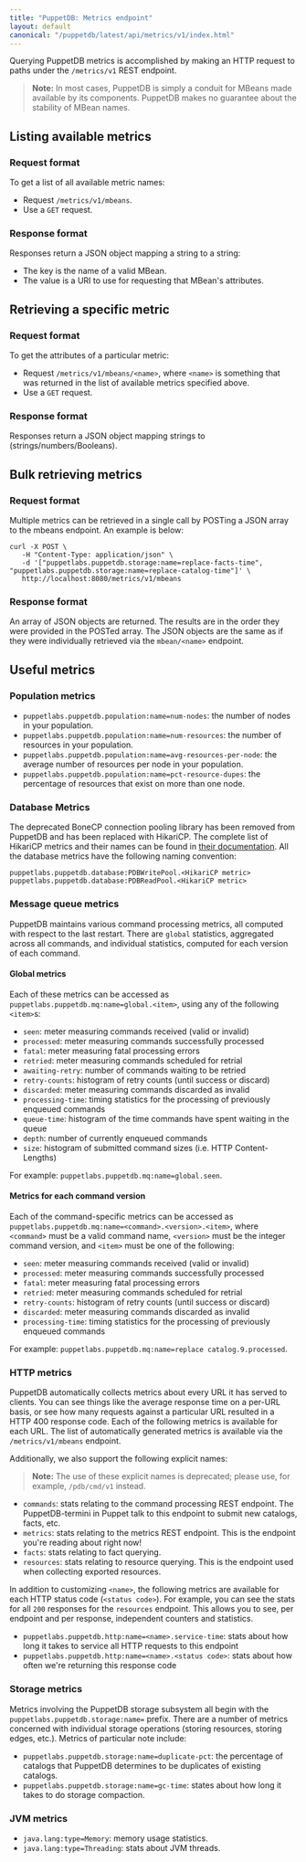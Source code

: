 ```yaml
---
title: "PuppetDB: Metrics endpoint"
layout: default
canonical: "/puppetdb/latest/api/metrics/v1/index.html"
---
```


[curl]: ../curl.html#using-curl-from-localhost-non-sslhttp

Querying PuppetDB metrics is accomplished by making an HTTP request
to paths under the `/metrics/v1` REST endpoint.

>**Note:** In most cases, PuppetDB is simply a conduit for MBeans made available
>by its components. PuppetDB makes no guarantee about the stability of MBean names.

## Listing available metrics

### Request format

To get a list of all available metric names:

* Request `/metrics/v1/mbeans`.
* Use a `GET` request.

### Response format

Responses return a JSON object mapping a string to a string:

* The key is the name of a valid MBean.
* The value is a URI to use for requesting that MBean's attributes.

## Retrieving a specific metric

### Request format

To get the attributes of a particular metric:

* Request `/metrics/v1/mbeans/<name>`, where `<name>` is something that was
  returned in the list of available metrics specified above.
* Use a `GET` request.

### Response format

Responses return a JSON object mapping strings to (strings/numbers/Booleans).

## Bulk retrieving metrics

### Request format

Multiple metrics can be retrieved in a single call by POSTing a JSON
array to the mbeans endpoint. An example is below:

    curl -X POST \
       -H "Content-Type: application/json" \
       -d '["puppetlabs.puppetdb.storage:name=replace-facts-time", "puppetlabs.puppetdb.storage:name=replace-catalog-time"]' \
       http://localhost:8080/metrics/v1/mbeans

### Response format

An array of JSON objects are returned. The results are in the order
they were provided in the POSTed array. The JSON objects are the
same as if they were individually retrieved via the `mbean/<name>`
endpoint.

## Useful metrics

### Population metrics

* `puppetlabs.puppetdb.population:name=num-nodes`:
  the number of nodes in your population.
* `puppetlabs.puppetdb.population:name=num-resources`:
  the number of resources in your population.
* `puppetlabs.puppetdb.population:name=avg-resources-per-node`:
  the average number of resources per node in your population.
* `puppetlabs.puppetdb.population:name=pct-resource-dupes`:
  the percentage of resources that exist on more than one node.

### Database Metrics

The deprecated BoneCP connection pooling library has been removed from PuppetDB
and has been replaced with HikariCP. The complete list of HikariCP metrics and
their names can be found in
[their documentation](https://github.com/brettwooldridge/HikariCP/wiki/Dropwizard-Metrics).
All the database metrics have the following naming convention:

```
puppetlabs.puppetdb.database:PDBWritePool.<HikariCP metric>
puppetlabs.puppetdb.database:PDBReadPool.<HikariCP metric>
```

### Message queue metrics

PuppetDB maintains various command processing metrics, all computed
with respect to the last restart.  There are `global` statistics,
aggregated across all commands, and individual statistics, computed
for each version of each command.

#### Global metrics

Each of these metrics can be accessed as
`puppetlabs.puppetdb.mq:name=global.<item>`, using any of the
following `<item>`s:

* `seen`: meter measuring commands received (valid or invalid)
* `processed`: meter measuring commands successfully processed
* `fatal`: meter measuring fatal processing errors
* `retried`: meter measuring commands scheduled for retrial
* `awaiting-retry`: number of commands waiting to be retried
* `retry-counts`: histogram of retry counts (until success or discard)
* `discarded`: meter measuring commands discarded as invalid
* `processing-time`: timing statistics for the processing of
  previously enqueued commands
* `queue-time`: histogram of the time commands have spent waiting in the queue
* `depth`: number of currently enqueued commands
* `size`: histogram of submitted command sizes (i.e. HTTP Content-Lengths)

For example: `puppetlabs.puppetdb.mq:name=global.seen`.

#### Metrics for each command version

Each of the command-specific metrics can be accessed as
`puppetlabs.puppetdb.mq:name=<command>.<version>.<item>`, where
`<command>` must be a valid command name, `<version>` must be the
integer command version, and `<item>` must be one of the following:

* `seen`: meter measuring commands received (valid or invalid)
* `processed`: meter measuring commands successfully processed
* `fatal`: meter measuring fatal processing errors
* `retried`: meter measuring commands scheduled for retrial
* `retry-counts`: histogram of retry counts (until success or discard)
* `discarded`: meter measuring commands discarded as invalid
* `processing-time`: timing statistics for the processing of
  previously enqueued commands

For example: `puppetlabs.puppetdb.mq:name=replace catalog.9.processed`.

### HTTP metrics

PuppetDB automatically collects metrics about every URL it has served
to clients. You can see things like the average response time on a
per-URL basis, or see how many requests against a particular URL
resulted in a HTTP 400 response code. Each of the following metrics is
available for each URL. The list of automatically generated metrics is
available via the `/metrics/v1/mbeans` endpoint.

Additionally, we also support the following explicit names:

>**Note:** The use of these explicit names is deprecated; please use, for example, `/pdb/cmd/v1` instead.

* `commands`: stats relating to the command processing REST
  endpoint. The PuppetDB-termini in Puppet talk to this endpoint to
  submit new catalogs, facts, etc.
* `metrics`: stats relating to the metrics REST endpoint. This is the
  endpoint you're reading about right now!
* `facts`: stats relating to fact querying.
* `resources`: stats relating to resource querying. This is the
  endpoint used when collecting exported resources.

In addition to customizing `<name>`, the following metrics are
available for each HTTP status code (`<status code>`). For example, you can
see the stats for all `200` responses for the `resources`
endpoint. This allows you to see, per endpoint and per response,
independent counters and statistics.

* `puppetlabs.puppetdb.http:name=<name>.service-time`:
  stats about how long it takes to service all HTTP requests to this endpoint
* `puppetlabs.puppetdb.http:name=<name>.<status code>`:
  stats about how often we're returning this response code

### Storage metrics

Metrics involving the PuppetDB storage subsystem all begin with the
`puppetlabs.puppetdb.storage:name=` prefix. There are
a number of metrics concerned with individual storage operations (storing
resources, storing edges, etc.). Metrics of particular note include:

* `puppetlabs.puppetdb.storage:name=duplicate-pct`:
  the percentage of catalogs that PuppetDB determines to be
  duplicates of existing catalogs.
* `puppetlabs.puppetdb.storage:name=gc-time`: states
  about how long it takes to do storage compaction.

### JVM metrics

* `java.lang:type=Memory`: memory usage statistics.
* `java.lang:type=Threading`: stats about JVM threads.
